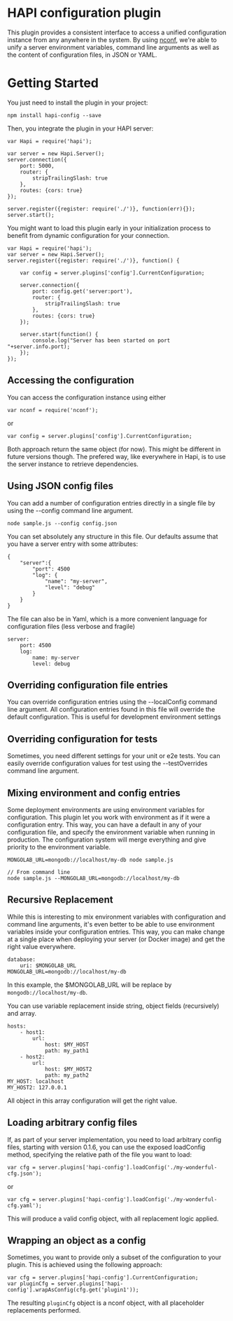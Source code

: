 # HAPI configuration plugin
 
This plugin provides a consistent interface to access a unified configuration instance from any anywhere in the system. By using
[nconf](https://www.npmjs.com/package/nconf), we're able to unify a server environment variables, command line arguments as well
as the content of configuration files, in JSON or YAML. 

# Getting Started

You just need to install the plugin in your project: 

    npm install hapi-config --save
    
Then, you integrate the plugin in your HAPI server: 

    var Hapi = require('hapi');
    
    var server = new Hapi.Server();
    server.connection({
        port: 5000,
        router: {
            stripTrailingSlash: true
        },
        routes: {cors: true}
    });
    
    server.register({register: require('./')}, function(err){});
    server.start();

You might want to load this plugin early in your initialization process to benefit from dynamic configuration for your connection. 

    var Hapi = require('hapi');
    var server = new Hapi.Server();
    server.register({register: require('./')}, function() {
    
        var config = server.plugins['config'].CurrentConfiguration;
    
        server.connection({
            port: config.get('server:port'),
            router: {
                stripTrailingSlash: true
            },
            routes: {cors: true}
        });
    
        server.start(function() {
            console.log("Server has been started on port "+server.info.port);
        });
    });

## Accessing the configuration

You can access the configuration instance using either 

    var nconf = require('nconf');
    
or 

    var config = server.plugins['config'].CurrentConfiguration;
    
Both approach return the same object (for now). This might be different in future versions though. The prefered way, like
everywhere in Hapi, is to use the server instance to retrieve dependencies. 

## Using JSON config files

You can add a number of configuration entries directly in a single file by using the --config command line argument. 

    node sample.js --config config.json
    
You can set absolutely any structure in this file. Our defaults assume that you have a server entry with some attributes: 

    {
        "server":{
            "port": 4500
            "log": {
                "name": "my-server",
                "level": "debug"
            }
        }
    }
    
The file can also be in Yaml, which is a more convenient language for configuration files (less verbose and fragile)

    server:
        port: 4500
        log: 
            name: my-server
            level: debug
            
## Overriding configuration file entries

You can override configuration entries using the --localConfig command line argument. All configuration entries found in 
this file will override the default configuration. This is useful for development environment settings

## Overriding configuration for tests

Sometimes, you need different settings for your unit or e2e tests. You can easily override configuration values for test using
the --testOverrides command line argument. 

## Mixing environment and config entries

Some deployment environments are using environment variables for configuration. This plugin let you work with environment as if
it were a configuration entry. This way, you can have a default in any of your configuration file, and specify the environment
variable when running in production. The configuration system will merge everything and give priority to the environment variable. 

    MONGOLAB_URL=mongodb://localhost/my-db node sample.js

    // From command line
    node sample.js --MONGOLAB_URL=mongodb://localhost/my-db
   
       
## Recursive Replacement

While this is interesting to mix environment variables with configuration and command line arguments, it's even better to be able to
use environment variables inside your configuration entries. This way, you can make change at a single place when deploying your server (or Docker image)
and get the right value everywhere.

    database:
        uri: $MONGOLAB_URL
    MONGOLAB_URL=mongodb://localhost/my-db

In this example, the $MONGOLAB_URL will be replace by ```mongodb://localhost/my-db```.

You can use variable replacement inside string, object fields (recursively) and array.

    hosts:
        - host1:
            url:
                host: $MY_HOST
                path: my_path1
        - host2:
            url:
                host: $MY_HOST2
                path: my_path2
    MY_HOST: localhost
    MY_HOST2: 127.0.0.1

All object in this array configuration will get the right value.

## Loading arbitrary config files

If, as part of your server implementation, you need to load arbitrary config files, starting with
version 0.1.6, you can use the exposed loadConfig method, specifying the relative path of the file you
want to load:

```
var cfg = server.plugins['hapi-config'].loadConfig('./my-wonderful-cfg.json');
```
or
```
var cfg = server.plugins['hapi-config'].loadConfig('./my-wonderful-cfg.yaml');
```

This will produce a valid config object, with all replacement logic applied.

## Wrapping an object as a config

Sometimes, you want to provide only a subset of the configuration to your plugin. This is
achieved using the following approach:

```
var cfg = server.plugins['hapi-config'].CurrentConfiguration;
var pluginCfg = server.plugins['hapi-config'].wrapAsConfig(cfg.get('plugin1'));
```

The resulting ```pluginCfg``` object is a nconf object, with all placeholder replacements
performed.
